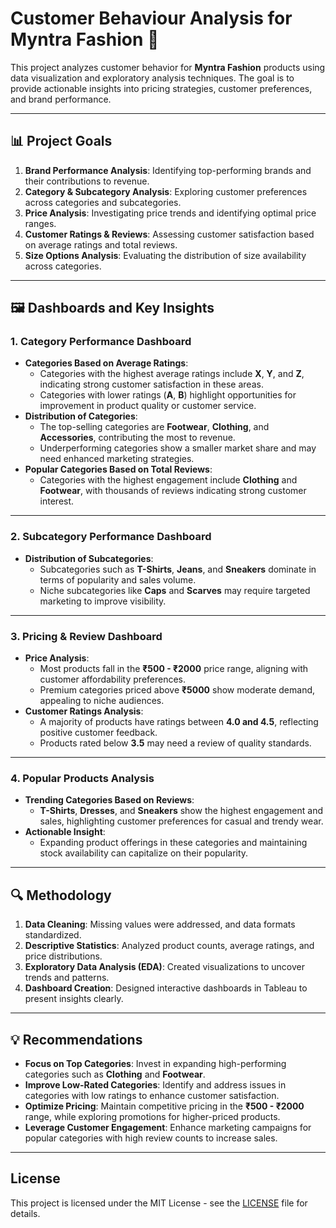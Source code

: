 # Customer Behaviour Analysis for Myntra Fashion 🎯

This project analyzes customer behavior for **Myntra Fashion** products using data visualization and exploratory analysis techniques. The goal is to provide actionable insights into pricing strategies, customer preferences, and brand performance.

---

## 📊 Project Goals
1. **Brand Performance Analysis**: Identifying top-performing brands and their contributions to revenue.
2. **Category & Subcategory Analysis**: Exploring customer preferences across categories and subcategories.
3. **Price Analysis**: Investigating price trends and identifying optimal price ranges.
4. **Customer Ratings & Reviews**: Assessing customer satisfaction based on average ratings and total reviews.
5. **Size Options Analysis**: Evaluating the distribution of size availability across categories.

---

## 🖼️ Dashboards and Key Insights

### 1. **Category Performance Dashboard**
- **Categories Based on Average Ratings**:
  - Categories with the highest average ratings include **X**, **Y**, and **Z**, indicating strong customer satisfaction in these areas.
  - Categories with lower ratings (**A**, **B**) highlight opportunities for improvement in product quality or customer service.
- **Distribution of Categories**:
  - The top-selling categories are **Footwear**, **Clothing**, and **Accessories**, contributing the most to revenue.
  - Underperforming categories show a smaller market share and may need enhanced marketing strategies.
- **Popular Categories Based on Total Reviews**:
  - Categories with the highest engagement include **Clothing** and **Footwear**, with thousands of reviews indicating strong customer interest.

---

### 2. **Subcategory Performance Dashboard**
- **Distribution of Subcategories**:
  - Subcategories such as **T-Shirts**, **Jeans**, and **Sneakers** dominate in terms of popularity and sales volume.
  - Niche subcategories like **Caps** and **Scarves** may require targeted marketing to improve visibility.

---

### 3. **Pricing & Review Dashboard**
- **Price Analysis**:
  - Most products fall in the **₹500 - ₹2000** price range, aligning with customer affordability preferences.
  - Premium categories priced above **₹5000** show moderate demand, appealing to niche audiences.
- **Customer Ratings Analysis**:
  - A majority of products have ratings between **4.0 and 4.5**, reflecting positive customer feedback.
  - Products rated below **3.5** may need a review of quality standards.

---

### 4. **Popular Products Analysis**
- **Trending Categories Based on Reviews**:
  - **T-Shirts**, **Dresses**, and **Sneakers** show the highest engagement and sales, highlighting customer preferences for casual and trendy wear.
- **Actionable Insight**:
  - Expanding product offerings in these categories and maintaining stock availability can capitalize on their popularity.

---

## 🔍 Methodology
1. **Data Cleaning**: Missing values were addressed, and data formats standardized.
2. **Descriptive Statistics**: Analyzed product counts, average ratings, and price distributions.
3. **Exploratory Data Analysis (EDA)**: Created visualizations to uncover trends and patterns.
4. **Dashboard Creation**: Designed interactive dashboards in Tableau to present insights clearly.

---

## 💡 Recommendations
- **Focus on Top Categories**: Invest in expanding high-performing categories such as **Clothing** and **Footwear**.
- **Improve Low-Rated Categories**: Identify and address issues in categories with low ratings to enhance customer satisfaction.
- **Optimize Pricing**: Maintain competitive pricing in the **₹500 - ₹2000** range, while exploring promotions for higher-priced products.
- **Leverage Customer Engagement**: Enhance marketing campaigns for popular categories with high review counts to increase sales.

---
## License
This project is licensed under the MIT License - see the [LICENSE](LICENSE) file for details.
